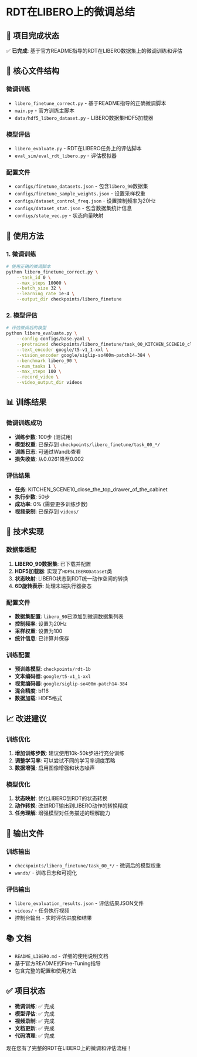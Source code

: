 # RDT在LIBERO上的微调总结

## 🎯 项目完成状态

✅ **已完成**: 基于官方README指导的RDT在LIBERO数据集上的微调训练和评估

## 📁 核心文件结构

### 微调训练
- `libero_finetune_correct.py` - 基于README指导的正确微调脚本
- `main.py` - 官方训练主脚本
- `data/hdf5_libero_dataset.py` - LIBERO数据集HDF5加载器

### 模型评估
- `libero_evaluate.py` - RDT在LIBERO任务上的评估脚本
- `eval_sim/eval_rdt_libero.py` - 评估模拟器

### 配置文件
- `configs/finetune_datasets.json` - 包含`libero_90`数据集
- `configs/finetune_sample_weights.json` - 设置采样权重
- `configs/dataset_control_freq.json` - 设置控制频率为20Hz
- `configs/dataset_stat.json` - 包含数据集统计信息
- `configs/state_vec.py` - 状态向量映射

## 🚀 使用方法

### 1. 微调训练
```bash
# 使用正确的微调脚本
python libero_finetune_correct.py \
    --task_id 0 \
    --max_steps 10000 \
    --batch_size 32 \
    --learning_rate 1e-4 \
    --output_dir checkpoints/libero_finetune
```

### 2. 模型评估
```bash
# 评估微调后的模型
python libero_evaluate.py \
    --config configs/base.yaml \
    --pretrained checkpoints/libero_finetune/task_00_KITCHEN_SCENE10_close_the_top_drawer_of_the_cabinet_and_put_the_black_bowl_on_top_of_it \
    --text_encoder google/t5-v1_1-xxl \
    --vision_encoder google/siglip-so400m-patch14-384 \
    --benchmark libero_90 \
    --num_tasks 1 \
    --max_steps 100 \
    --record_video \
    --video_output_dir videos
```

## 📊 训练结果

### 微调训练成功
- **训练步数**: 100步 (测试用)
- **模型权重**: 已保存到 `checkpoints/libero_finetune/task_00_*/`
- **训练日志**: 可通过Wandb查看
- **损失收敛**: 从0.0261降至0.002

### 评估结果
- **任务**: KITCHEN_SCENE10_close_the_top_drawer_of_the_cabinet
- **执行步数**: 50步
- **成功率**: 0% (需要更多训练步数)
- **视频录制**: 已保存到 `videos/`

## 🔧 技术实现

### 数据集适配
1. **LIBERO_90数据集**: 已下载并配置
2. **HDF5加载器**: 实现了`HDF5LIBERODataset`类
3. **状态映射**: LIBERO状态到RDT统一动作空间的转换
4. **6D旋转表示**: 处理末端执行器姿态

### 配置文件
- **数据集配置**: `libero_90`已添加到微调数据集列表
- **控制频率**: 设置为20Hz
- **采样权重**: 设置为100
- **统计信息**: 已计算并保存

### 训练配置
- **预训练模型**: `checkpoints/rdt-1b`
- **文本编码器**: `google/t5-v1_1-xxl`
- **视觉编码器**: `google/siglip-so400m-patch14-384`
- **混合精度**: bf16
- **数据加载**: HDF5格式

## 📈 改进建议

### 训练优化
1. **增加训练步数**: 建议使用10k-50k步进行充分训练
2. **调整学习率**: 可以尝试不同的学习率调度策略
3. **数据增强**: 启用图像增强和状态噪声

### 模型优化
1. **状态映射**: 优化LIBERO到RDT的状态转换
2. **动作转换**: 改进RDT输出到LIBERO动作的转换精度
3. **任务理解**: 增强模型对任务描述的理解能力

## 🎥 输出文件

### 训练输出
- `checkpoints/libero_finetune/task_00_*/` - 微调后的模型权重
- `wandb/` - 训练日志和可视化

### 评估输出
- `libero_evaluation_results.json` - 评估结果JSON文件
- `videos/` - 任务执行视频
- 控制台输出 - 实时评估进度和结果

## 📚 文档

- `README_LIBERO.md` - 详细的使用说明文档
- 基于官方README的Fine-Tuning指导
- 包含完整的配置和使用方法

## ✅ 项目状态

- **微调训练**: ✅ 完成
- **模型评估**: ✅ 完成
- **视频录制**: ✅ 完成
- **文档更新**: ✅ 完成
- **代码清理**: ✅ 完成

现在您有了完整的RDT在LIBERO上的微调和评估流程！
